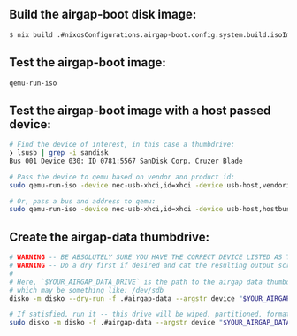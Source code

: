 ## Build the airgap-boot disk image:
```bash
$ nix build .#nixosConfigurations.airgap-boot.config.system.build.isoImage
```

## Test the airgap-boot image:
```bash
qemu-run-iso
```

## Test the airgap-boot image with a host passed device:
```bash
# Find the device of interest, in this case a thumbdrive:
❯ lsusb | grep -i sandisk
Bus 001 Device 030: ID 0781:5567 SanDisk Corp. Cruzer Blade

# Pass the device to qemu based on vendor and product id:
sudo qemu-run-iso -device nec-usb-xhci,id=xhci -device usb-host,vendorid=0x0781,productid=0x5567

# Or, pass a bus and address to qemu:
sudo qemu-run-iso -device nec-usb-xhci,id=xhci -device usb-host,hostbus=1,hostaddr=30
```

## Create the airgap-data thumbdrive:
```bash
# WARNING -- BE ABSOLUTELY SURE YOU HAVE THE CORRECT DEVICE LISTED AS THIS DRIVE WILL BE WIPED!
# WARNING -- Do a dry first if desired and cat the resulting output script
#
# Here, `$YOUR_AIRGAP_DATA_DRIVE` is the path to the airgap data thumbdrive,
# which may be something like: /dev/sdb
disko -m disko --dry-run -f .#airgap-data --argstr device "$YOUR_AIRGAP_DATA_DRIVE"

# If satisfied, run it -- this drive will be wiped, partitioned, formatted and encrypted!:
sudo disko -m disko -f .#airgap-data --argstr device "$YOUR_AIRGAP_DATA_DRIVE"
```
